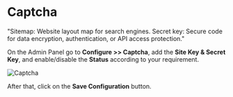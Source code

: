 # Captcha

"Sitemap: Website layout map for search engines. Secret key: Secure code for data encryption, authentication, or API access protection."

On the Admin Panel go to **Configure >> Captcha**, add the **Site Key & Secret Key**, and enable/disable the **Status** according to your requirement.

<img src="/images/configure/captcha.png" alt="Captcha" />

After that, click on the **Save Configuration** button.
